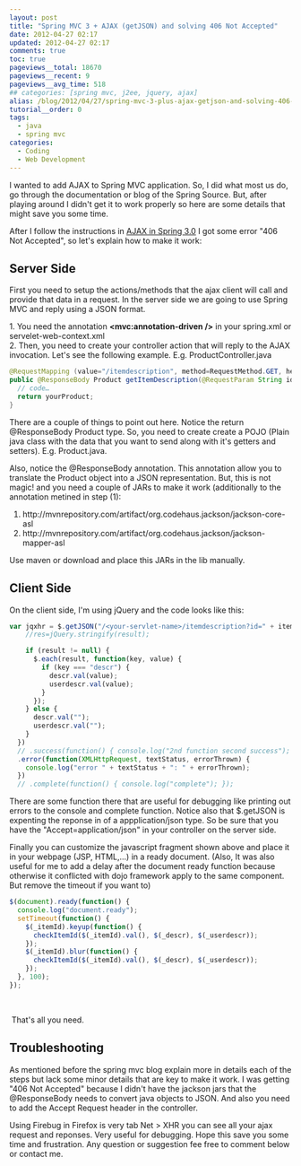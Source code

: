 ```yaml
---
layout: post
title: "Spring MVC 3 + AJAX (getJSON) and solving 406 Not Accepted"
date: 2012-04-27 02:17
updated: 2012-04-27 02:17
comments: true
toc: true
pageviews__total: 18670
pageviews__recent: 9
pageviews__avg_time: 518
## categories: [spring mvc, j2ee, jquery, ajax]
alias: /blog/2012/04/27/spring-mvc-3-plus-ajax-getjson-and-solving-406-not-accepted/
tutorial__order: 0
tags:
  - java
  - spring mvc
categories:
  - Coding
  - Web Development
---
```

<p>I wanted to add AJAX to Spring MVC application. So, I did what most us do, go through the documentation or blog of the Spring Source. But, after playing around I didn't get it to work properly so here are some details that might save you some time.</p>

<!--More-->

<p>After I follow the instructions in <a href="http://blog.springsource.org/2010/01/25/ajax-simplifications-in-spring-3-0/%20" target="_blank">AJAX in Spring 3.0</a> I got some error "406 Not Accepted", so let's explain how to make it work:</p>

## Server Side

<p>First you need to setup the actions/methods that the ajax client will call and provide that data in a request. In the server side we are going to use Spring MVC and reply using a JSON format.</p>
<p>1. You need the annotation <strong>&lt;mvc:annotation-driven /&gt;</strong> in your spring.xml or servelet-web-context.xml<br />2. Then, you need to create your controller action that will reply to the AJAX invocation. Let's see the following example. E.g. ProductController.java&nbsp;</p>

```java
@RequestMapping (value="/itemdescription", method=RequestMethod.GET, headers="Accept=application/json")
public @ResponseBody Product getItemDescription(@RequestParam String id){
  // code…
  return yourProduct;
}
```

<p>There are a couple of things to point out here. Notice the return @ResponseBody Product type. So, you need to create create a POJO (Plain java class with the data that you want to send along with it's getters and setters). E.g. Product.java.&nbsp;</p>
<p>Also, notice the @ResponseBody annotation. This annotation allow you to translate the Product object into a JSON representation. But, this is not magic! and you need a couple of JARs to make it work (additionally to the annotation metined in step (1):</p>
<ol>
<li>http://mvnrepository.com/artifact/org.codehaus.jackson/jackson-core-asl</li>
<li>http://mvnrepository.com/artifact/org.codehaus.jackson/jackson-mapper-asl</li>
</ol>
<p>Use maven or download and place this JARs in the lib manually.</p>

## Client Side

<p>On the client side, I'm using jQuery and the code looks like this:</p>


```javascript
var jqxhr = $.getJSON("/<your-servlet-name>/itemdescription?id=" + itemId, function(result) {
    //res=jQuery.stringify(result);

    if (result != null) {
      $.each(result, function(key, value) {
        if (key === "descr") {
          descr.val(value);
          userdescr.val(value);
        }
      });
    } else {
      descr.val("");
      userdescr.val("");
    }
  })
  // .success(function() { console.log("2nd function second success"); })
  .error(function(XMLHttpRequest, textStatus, errorThrown) {
    console.log("error " + textStatus + ": " + errorThrown);
  })
  // .complete(function() { console.log("complete"); });
```


<p>There are some function there that are useful for debugging like printing out errors to the console and complete function. Notice also that $.getJSON is expenting the reponse in of a appplication/json type. So be sure that you have the "Accept=application/json" in your controller on the server side.</p>
<p>Finally you can customize the javascript fragment shown above and place it in your webpage (JSP, HTML,...) in a ready document. (Also, It was also useful for me to add a delay after the document ready function because otherwise it conflicted with dojo framework apply to the same component. But remove the timeout if you want to)</p>

```javascript
$(document).ready(function() {
  console.log("document.ready");
  setTimeout(function() {
    $(_itemId).keyup(function() {
      checkItemId($(_itemId).val(), $(_descr), $(_userdescr));
    });
    $(_itemId).blur(function() {
      checkItemId($(_itemId).val(), $(_descr), $(_userdescr));
    });
  }, 100);
});
```

<p>&nbsp;</p>
<p>&nbsp;That's all you need.</p>

## Troubleshooting

<p>As mentioned before the spring mvc blog explain more in details each of the steps but lack some minor details that are key to make it work. I was getting "406 Not Accepted" because I didn't have the jackson jars that the @ResponseBody needs to convert java objects to JSON. And also you need to add the Accept Request header in the controller.</p>
<p>Using Firebug in Firefox is very tab Net &gt; XHR you can see all your ajax request and reponses. Very useful for debugging. Hope this save you some time and frustration. Any question or suggestion fee free to comment below or contact me.</p>
